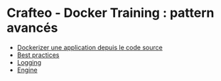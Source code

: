 # Crafteo - Docker Training : pattern avancés

- [Dockerizer une application depuis le code source](dockerize-from-source.md)
- [Best practices](best-practices.md)
- [Logging](logging.md)
- [Engine](engine.md)
